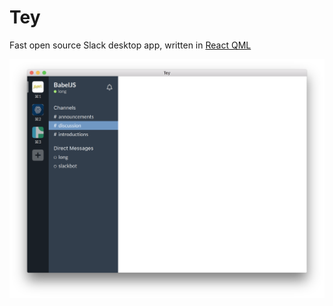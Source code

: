 # Tey
Fast open source Slack desktop app, written in [React QML][react-qml]

![Screenshot](docs/screenshot.png?raw=true "Screenshot")

[react-qml]: https://github.com/longseespace/react-qml
